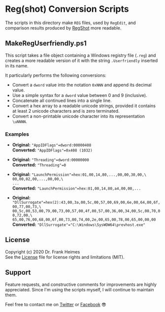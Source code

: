 <!--
MIT License

Original work Copyright (c) 2020 Dr. Frank Heimes (twitter.com/DrFGHde, www.facebook.com/dr.frank.heimes)

Permission is hereby granted, free of charge, to any person obtaining a copy
of this software and associated documentation files (the "Software"), to deal
in the Software without restriction, including without limitation the rights
to use, copy, modify, merge, publish, distribute, sublicense, and/or sell
copies of the Software, and to permit persons to whom the Software is
furnished to do so, subject to the following conditions:

The above copyright notice and this permission notice shall be included in all
copies or substantial portions of the Software.

THE SOFTWARE IS PROVIDED "AS IS", WITHOUT WARRANTY OF ANY KIND, EXPRESS OR
IMPLIED, INCLUDING BUT NOT LIMITED TO THE WARRANTIES OF MERCHANTABILITY,
FITNESS FOR A PARTICULAR PURPOSE AND NONINFRINGEMENT. IN NO EVENT SHALL THE
AUTHORS OR COPYRIGHT HOLDERS BE LIABLE FOR ANY CLAIM, DAMAGES OR OTHER
LIABILITY, WHETHER IN AN ACTION OF CONTRACT, TORT OR OTHERWISE, ARISING FROM,
OUT OF OR IN CONNECTION WITH THE SOFTWARE OR THE USE OR OTHER DEALINGS IN THE
SOFTWARE.
-->

# Reg(shot) Conversion Scripts
The scripts in this directory make `REG` files, used by `RegEdit`, and comparison results produced by [RegShot](https://sourceforge.net/projects/regshot) more readable.

## MakeRegUserfriendly.ps1
This script takes a file object containing a Windows registry file (`.reg`) and
creates a more readable version of it with the string `.Userfriendly` inserted in its name.

It particularly performs the following conversions:
  * Convert a `dword` value into the notation `0xNNN` and append its decimal value.
  * Use a simple syntax for a `dword` value between 0 and 9 (inclusive).
  * Concatenate all continued lines into a single line.
  * Convert a hex array to a readable unicode strings, provided it contains at least 2 unicode characters and is zero terminated.
  * Convert a non-printable unicode character into its representation `\uNNNN`.

### Examples

  * **Original:** `"AppIDFlags"=dword:00000408`\
    **Converted:** `"AppIDFlags"=0x408 (1032)`

  * **Original:** `"Threading"=dword:00000000`\
    **Converted:** `"Threading"=0`

  * **Original:** `"LaunchPermission"=hex:01,00,14,80,...,00,00,30,00,\` \
                `00,00,02,00,...,00,00,\` \
                `...`\
    **Converted:** `"LaunchPermission"=hex:01,00,14,80,a4,00,00,...`

  * **Original:** `"DllSurrogate"=hex(2):43,00,3a,00,5c,00,57,00,69,00,6e,00,64,00,6f,00,77,00,73,\` \
                `00,5c,00,53,00,79,00,73,00,57,00,4f,00,57,00,36,00,34,00,5c,00,70,00,72,00,\` \
                `65,00,76,00,68,00,6f,00,73,00,74,00,2e,00,65,00,78,00,65,00,00,00`\
    **Converted:** `"DllSurrogate"="C:\Windows\SysWOW64\prevhost.exe"`

## License

Copyright (c) 2020 Dr. Frank Heimes  
See the [License](License.md) file for license rights and limitations (MIT).

## Support

Feature requests, and constructive comments for improvements are highly appreciated.
Since I'm using the scripts myself, I will continue to maintain them.

Feel free to contact me on [Twitter](https://twitter.com/DrFGHde) or [Facebook](https://www.facebook.com/dr.frank.heimes) :sunglasses:
